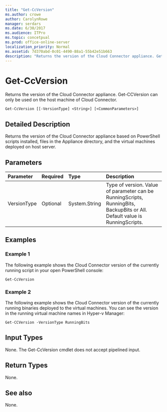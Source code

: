 ```yaml
---
title: "Get-CcVersion"
ms.author: crowe
author: CarolynRowe
manager: serdars
ms.date: 6/30/2017
ms.audience: ITPro
ms.topic: concetpual
ms.prod: office-online-server
localization_priority: Normal
ms.assetid: 7d370abd-0c01-4490-88a1-55b42e51b663
description: "Returns the version of the Cloud Connector appliance. Get-CCVersion can only be used on the host machine of Cloud Connector."
---
```


# Get-CcVersion
 
Returns the version of the Cloud Connector appliance. Get-CCVersion can only be used on the host machine of Cloud Connector.
  
```
Get-CcVersion [[-VersionType] <String>] [<CommonParameters>]
```

## Detailed Description

Returns the version of the Cloud Connector appliance based on PowerShell scripts installed, files in the Appliance directory, and the virtual machines deployed on host server.
  
## Parameters

|**Parameter**|**Required**|**Type**|**Description**|
|:-----|:-----|:-----|:-----|
|VersionType  <br/> |Optional  <br/> |System.String  <br/> |Type of version. Value of parameter can be RunningScripts, RunningBits, BackupBits or All. Default value is RunningScripts.  <br/> |
   
## Examples
<a name="Examples"> </a>

### Example 1

The following example shows the Cloud Connector version of the currently running script in your open PowerShell console:
  
```
Get-CcVersion
```

### Example 2

The following example shows the Cloud Connector version of the currently running binaries deployed to the virtual machines. You can see the version in the running virtual machine names in Hyper-v Manager:
  
```
Get-CCVersion -VersionType RunningBits
```

## Input Types
<a name="Examples"> </a>

None. The Get-CcVersion cmdlet does not accept pipelined input.
  
## Return Types
<a name="Examples"> </a>

None.
  
## See also
<a name="Examples"> </a>

None.
  

